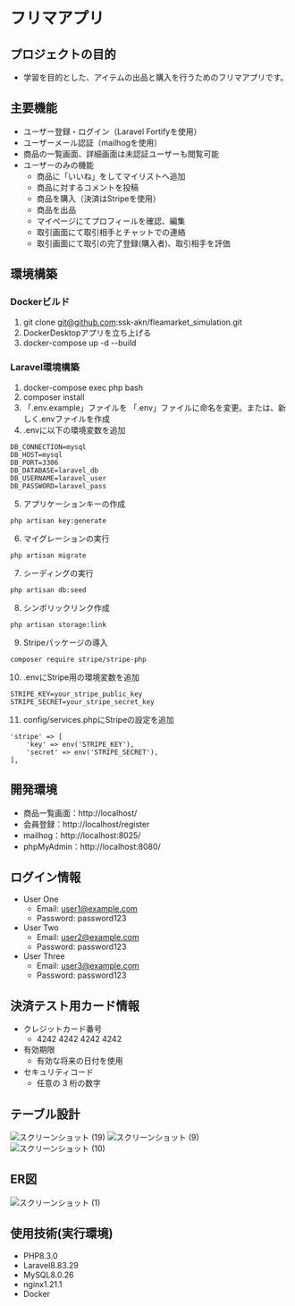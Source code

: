 # フリマアプリ
## プロジェクトの目的
- 学習を目的とした、アイテムの出品と購入を行うためのフリマアプリです。
## 主要機能
- ユーザー登録・ログイン（Laravel Fortifyを使用）
- ユーザーメール認証（mailhogを使用）
- 商品の一覧画面、詳細画面は未認証ユーザーも閲覧可能
- ユーザーのみの機能
  - 商品に「いいね」をしてマイリストへ追加
  - 商品に対するコメントを投稿
  - 商品を購入（決済はStripeを使用）
  - 商品を出品
  - マイページにてプロフィールを確認、編集
  - 取引画面にて取引相手とチャットでの連絡
  - 取引画面にて取引の完了登録(購入者)、取引相手を評価
## 環境構築
### Dockerビルド
1. git clone git@github.com:ssk-akn/fleamarket_simulation.git
2. DockerDesktopアプリを立ち上げる
3. docker-compose up -d --build
### Laravel環境構築
1. docker-compose exec php bash
2. composer install
3. 「.env.example」ファイルを 「.env」ファイルに命名を変更。または、新しく.envファイルを作成
4. .envに以下の環境変数を追加
```
DB_CONNECTION=mysql
DB_HOST=mysql
DB_PORT=3306
DB_DATABASE=laravel_db
DB_USERNAME=laravel_user
DB_PASSWORD=laravel_pass
```
5. アプリケーションキーの作成
```
php artisan key:generate
```
6. マイグレーションの実行
```
php artisan migrate
```
7. シーディングの実行
```
php artisan db:seed
```
8. シンボリックリンク作成
```
php artisan storage:link
```
9. Stripeパッケージの導入
```
composer require stripe/stripe-php
```
10. .envにStripe用の環境変数を追加
```
STRIPE_KEY=your_stripe_public_key
STRIPE_SECRET=your_stripe_secret_key
```
11. config/services.phpにStripeの設定を追加
```
'stripe' => [
    'key' => env('STRIPE_KEY'),
    'secret' => env('STRIPE_SECRET'),
],
```
## 開発環境
- 商品一覧画面：http://localhost/
- 会員登録：http://localhost/register
- mailhog：http://localhost:8025/
- phpMyAdmin：http://localhost:8080/
## ログイン情報
- User One
  - Email: user1@example.com
  - Password: password123
- User Two
  - Email: user2@example.com
  - Password: password123
- User Three
  - Email: user3@example.com
  - Password: password123
## 決済テスト用カード情報
- クレジットカード番号
  - 4242 4242 4242 4242
- 有効期限
  - 有効な将来の日付を使用
- セキュリティコード
  - 任意の 3 桁の数字
## テーブル設計

![スクリーンショット (19)](https://github.com/user-attachments/assets/cc660da8-1829-4002-a1f7-8788e2a5422f)
![スクリーンショット (9)](https://github.com/user-attachments/assets/cc86a7f4-a1c9-4735-98fe-9a2fa207e550)
![スクリーンショット (10)](https://github.com/user-attachments/assets/cb0d6056-5d68-4ea1-9fad-9d46976986a7)


## ER図

![スクリーンショット (1)](https://github.com/user-attachments/assets/03b207bd-cbc7-4edd-9361-bdf191f74d1a)




## 使用技術(実行環境)
- PHP8.3.0
- Laravel8.83.29
- MySQL8.0.26
- nginx1.21.1
- Docker
